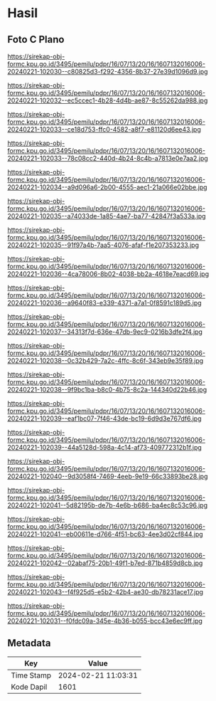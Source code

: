 # Hasil

## Foto C Plano

https://sirekap-obj-formc.kpu.go.id/3495/pemilu/pdpr/16/07/13/20/16/1607132016006-20240221-102030--c80825d3-f292-4356-8b37-27e39d1096d9.jpg

https://sirekap-obj-formc.kpu.go.id/3495/pemilu/pdpr/16/07/13/20/16/1607132016006-20240221-102032--ec5ccec1-4b28-4d4b-ae87-8c55262da988.jpg

https://sirekap-obj-formc.kpu.go.id/3495/pemilu/pdpr/16/07/13/20/16/1607132016006-20240221-102033--ce18d753-ffc0-4582-a8f7-e81120d6ee43.jpg

https://sirekap-obj-formc.kpu.go.id/3495/pemilu/pdpr/16/07/13/20/16/1607132016006-20240221-102033--78c08cc2-440d-4b24-8c4b-a7813e0e7aa2.jpg

https://sirekap-obj-formc.kpu.go.id/3495/pemilu/pdpr/16/07/13/20/16/1607132016006-20240221-102034--a9d096a6-2b00-4555-aec1-21a066e02bbe.jpg

https://sirekap-obj-formc.kpu.go.id/3495/pemilu/pdpr/16/07/13/20/16/1607132016006-20240221-102035--a74033de-1a85-4ae7-ba77-42847f3a533a.jpg

https://sirekap-obj-formc.kpu.go.id/3495/pemilu/pdpr/16/07/13/20/16/1607132016006-20240221-102035--91f97a4b-7aa5-4076-afaf-f1e207353233.jpg

https://sirekap-obj-formc.kpu.go.id/3495/pemilu/pdpr/16/07/13/20/16/1607132016006-20240221-102036--4ca78006-8b02-4038-bb2a-4618e7eacd69.jpg

https://sirekap-obj-formc.kpu.go.id/3495/pemilu/pdpr/16/07/13/20/16/1607132016006-20240221-102036--a9640f83-e339-4371-a7a1-0f8591c189d5.jpg

https://sirekap-obj-formc.kpu.go.id/3495/pemilu/pdpr/16/07/13/20/16/1607132016006-20240221-102037--34313f7d-636e-47db-9ec9-0216b3dfe2f4.jpg

https://sirekap-obj-formc.kpu.go.id/3495/pemilu/pdpr/16/07/13/20/16/1607132016006-20240221-102038--0c32b429-7a2c-4ffc-8c6f-343eb9e35f89.jpg

https://sirekap-obj-formc.kpu.go.id/3495/pemilu/pdpr/16/07/13/20/16/1607132016006-20240221-102038--9f9bc1ba-b8c0-4b75-8c2a-144340d22b46.jpg

https://sirekap-obj-formc.kpu.go.id/3495/pemilu/pdpr/16/07/13/20/16/1607132016006-20240221-102039--eaf1bc07-7f46-43de-bc19-6d9d3e767df6.jpg

https://sirekap-obj-formc.kpu.go.id/3495/pemilu/pdpr/16/07/13/20/16/1607132016006-20240221-102039--44a5128d-598a-4c14-af73-409772312b1f.jpg

https://sirekap-obj-formc.kpu.go.id/3495/pemilu/pdpr/16/07/13/20/16/1607132016006-20240221-102040--9d3058f4-7469-4eeb-9e19-66c33893be28.jpg

https://sirekap-obj-formc.kpu.go.id/3495/pemilu/pdpr/16/07/13/20/16/1607132016006-20240221-102041--5d82195b-de7b-4e6b-b686-ba4ec8c53c96.jpg

https://sirekap-obj-formc.kpu.go.id/3495/pemilu/pdpr/16/07/13/20/16/1607132016006-20240221-102041--eb00611e-d766-4f51-bc63-4ee3d02cf844.jpg

https://sirekap-obj-formc.kpu.go.id/3495/pemilu/pdpr/16/07/13/20/16/1607132016006-20240221-102042--02abaf75-20b1-49f1-b7ed-871b4859d8cb.jpg

https://sirekap-obj-formc.kpu.go.id/3495/pemilu/pdpr/16/07/13/20/16/1607132016006-20240221-102043--f4f925d5-e5b2-42b4-ae30-db78231ace17.jpg

https://sirekap-obj-formc.kpu.go.id/3495/pemilu/pdpr/16/07/13/20/16/1607132016006-20240221-102031--f0fdc09a-345e-4b36-b055-bcc43e6ec9ff.jpg


## Metadata

| Key        | Value               |
| ---------- | ------------------- |
| Time Stamp | 2024-02-21 11:03:31 |
| Kode Dapil | 1601                |




